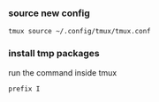 ### source new config

```
tmux source ~/.config/tmux/tmux.conf
```

### install tmp packages
run the command inside tmux

```
prefix I
```
